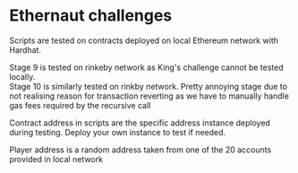 # Ethernaut challenges

Scripts are tested on contracts deployed on local Ethereum network with Hardhat.

Stage 9 is tested on rinkeby network as King's challenge cannot be tested locally.  
Stage 10 is similarly tested on rinkby network. Pretty annoying stage due to not realising reason for transaction reverting as we have to manually handle gas fees required by the recursive call

Contract address in scripts are the specific address instance deployed during testing. Deploy your own instance to test if needed.

Player address is a random address taken from one of the 20 accounts provided in local network
